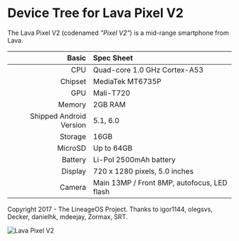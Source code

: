 Device Tree for Lava Pixel V2
===========================================

The Lava Pixel V2 (codenamed _"Pixel V2"_) is a mid-range smartphone from Lava.

Basic   | Spec Sheet
-------:|:-------------------------
CPU     | Quad-core 1.0 GHz Cortex-A53
Chipset | MediaTek MT6735P
GPU     | Mali-T720
Memory  | 2GB RAM
Shipped Android Version | 5.1, 6.0
Storage | 16GB
MicroSD | Up to 64GB
Battery | Li-Pol 2500mAh battery
Display | 720 x 1280 pixels, 5.0 inches
Camera  | Main 13MP / Front 8MP, autofocus, LED flash

Copyright 2017 - The LineageOS Project.
Thanks to igor1144, olegsvs, Decker, danielhk, mdeejay, Zormax, SRT.

![Lava Pixel V2](https://cdn2.gsmarena.com/vv/bigpic/lava-pixel-v2.jpg)
